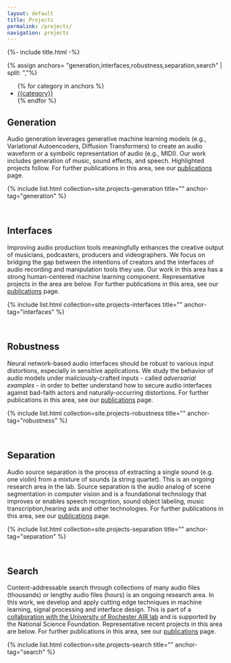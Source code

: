 ```yaml
---
layout: default
title: Projects
permalink: /projects/
navigation: projects
---
```


{%- include title.html -%}

{% assign anchors= "generation,interfaces,robustness,separation,search" | split: ","%}

<nav class="sub-nav">
    <ul class="nav">
    {% for category in anchors %}
    <li class="nav-item">
        <a class="nav-link" href="#{{category}}">{{category}}</a>
    </li>
    {% endfor %}
    </ul>
</nav>

## Generation
Audio generation leverages generative machine learning models (e.g., Variational Autoencoders, Diffusion Transformers) to create an audio waveform or a symbolic representation of audio (e.g., MIDI). Our work includes generation of music, sound effects, and speech. Highlighted projects follow. For further publications in this area, see our [publications](/publications) page.

{% include list.html collection=site.projects-generation title="" anchor-tag="generation" %}

<br>

## Interfaces
Improving audio production tools meaningfully enhances the creative output of musicians, podcasters, producers and videographers. We focus on bridging the gap between the intentions of creators and the interfaces of audio recording and manipulation tools they use. Our work in this area has a strong human-centered machine learning component.  Representative projects in the area are below. For further publications in this area, see our [publications](/publications) page.

{% include list.html collection=site.projects-interfaces title="" anchor-tag="interfaces" %}

<br>

## Robustness
Neural network-based audio interfaces should be robust to various input distortions, especially in sensitive applications. We study the behavior of audio models under maliciously-crafted inputs - called _adversarial examples_ - in order to better understand how to secure audio interfaces against bad-faith actors and naturally-occurring distortions. For further publications in this area, see our [publications](/publications) page.

{% include list.html collection=site.projects-robustness title="" anchor-tag="robustness" %}

<br>

## Separation
Audio source separation is the process of extracting a single sound (e.g. one violin) from a mixture of sounds (a string quartet). This is an ongoing research area in the lab. Source separation is the audio analog of scene segmentation in computer vision and is a foundational technology that improves or enables speech recogntion, sound object labeling, music transcription,hearing aids and other technologies. For further publications in this area, see our [publications](/publications) page.

{% include list.html collection=site.projects-separation title="" anchor-tag="separation" %}

<br>

## Search
Content-addressable search through collections of many audio files (thousands) or lengthy audio files (hours) is an ongoing research area. In this work, we develop and apply cutting edge techniques in machine learning, signal processing and interface design. This is part of a [collaboration with the University of Rochester AIR lab](http://www2.ece.rochester.edu/projects/air/projects/audiosearch) and is supported by the National Science Foundation. Representative recent projects in this area are below. For further publications in this area, see our [publications](/publications) page.

{% include list.html collection=site.projects-search title="" anchor-tag="search" %}

<br>


